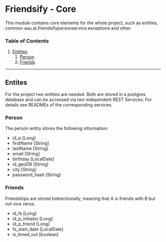 # Friendsify - Core

<p>This module contains core elements for the whole project, such as entities, common aau.at.friendsifypersonservice.exceptions and other.</p>

### Table of Contents

1. [ Entities ](#entities)
    1. [ Person ](#person)
    2. [ Friends ](#friends)
---
<a name="entities"></a>
## Entites
For the project two entities are needed. Both are stored in a postgres database and can be accessed via two independent 
REST Services. For details see READMEs of the corresponding services. 


<a name="person"></a>
### Person
The person entity stores the following information:

* id_p [Long]
* firstName [String]
* lastName [String]
* email [String]
* birthday [LocalDate]
* id_geoDB [String]
* city [String]
* password_hash [String]

<a name="friends"></a>
### Friends
Friendships are stored bidirectionally, meaning that A is friends with B but not vice versa.

* id_fs [Long]
* id_p_initiator [Long]
* id_p_friend [Long]
* fs_start_date [LocalDate]
* is_timed_out [boolean]